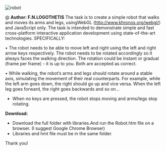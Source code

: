 
![robot](https://user-images.githubusercontent.com/25617530/60970312-60d47100-a32a-11e9-85b1-7b2e31bebcdc.PNG)

@ **Author: F.N.LOGOTHETIS**
The task is to create a simple robot that walks and moves its arms and legs,
usingWebGL (http://www.khronos.org/webgl/) and JavaScript only. The
task is intended to demonstrate simple and fast cross-platform interactive
application development using state-of-the-art technologies.
SPECIFICALLY:

• The robot needs to be able to move left and right using the left
and right arrow keys respectively. The robot needs to be rotated
accordingly so it always faces the walking direction. The rotation
could be instant or gradual (frame per frame) - it is up to you. Both
are accepted as correct.

• While walking, the robot’s arms and legs should rotate around a
stable axis, simulating the movement of their real counterparts. For
example, while the left arm goes down, the right should go up and vice
versa. When the left leg goes forward, the right goes backwards and
so on...

* When no keys are pressed, the robot stops moving and arms/legs stop
rotating.

**Download:**

- Download the  full folder with libraries.And run the Robot.htm file on a 
browser. (I suggest Google Chrome Browser)
- Libraries and hmt file must be in the same folder.

Thank you!

